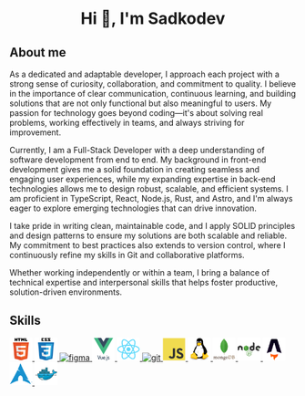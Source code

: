 <h1 align="center">Hi 👋, I'm Sadkodev</h1>
<h2>About me</h2> 
<p>
  As a dedicated and adaptable developer, I approach each project with a strong sense of curiosity, collaboration, and commitment to quality. I believe in the importance of clear communication, continuous learning, and building solutions that are not only functional but also meaningful to users. My passion for technology goes beyond coding—it's about solving real problems, working effectively in teams, and always striving for improvement.

Currently, I am a Full-Stack Developer with a deep understanding of software development from end to end. My background in front-end development gives me a solid foundation in creating seamless and engaging user experiences, while my expanding expertise in back-end technologies allows me to design robust, scalable, and efficient systems. I am proficient in TypeScript, React, Node.js, Rust, and Astro, and I'm always eager to explore emerging technologies that can drive innovation.

I take pride in writing clean, maintainable code, and I apply SOLID principles and design patterns to ensure my solutions are both scalable and reliable. My commitment to best practices also extends to version control, where I continuously refine my skills in Git and collaborative platforms.

Whether working independently or within a team, I bring a balance of technical expertise and interpersonal skills that helps foster productive, solution-driven environments.
</p>
<h2>Skills</h4>
<p class="languages">
  <a class="techno-item" href="https://www.w3.org/html/" target="_blank" rel="noreferrer">
    <img src="https://raw.githubusercontent.com/devicons/devicon/master/icons/html5/html5-original-wordmark.svg" alt="html5" width="40" height="40"/>
  </a>
</a> 
<a class="techno-item" href="https://www.w3schools.com/css/" target="_blank" rel="noreferrer">
  <img src="https://raw.githubusercontent.com/devicons/devicon/master/icons/css3/css3-original-wordmark.svg" alt="css3" width="40" height="40"/>
  <a
class="techno-item" href="https://www.figma.com/" target="_blank" rel="noreferrer"> 
    <img src="https://www.vectorlogo.zone/logos/figma/figma-icon.svg" alt="figma" width="40" height="40"/>
  </a>
  <a class="techno-item"  href="https://vuejs.org/" target="_blank" rel="noreferrer">
    <img src="https://raw.githubusercontent.com/devicons/devicon/master/icons/vuejs/vuejs-original-wordmark.svg" alt="vuejs" width="40" height="40"/>
  </a> 
   <a class="techno-item"  href="https://react.dev/" target="_blank" rel="noreferrer">
    <img src="https://raw.githubusercontent.com/devicons/devicon/master/icons/react/react-original.svg" alt="react" width="40" height="40"/>
  </a> 
  <a class="techno-item"  href="https://git-scm.com/" target="_blank" rel="noreferrer">
    <img src="https://www.vectorlogo.zone/logos/git-scm/git-scm-icon.svg" alt="git" width="40" height="40"/>
  </a>
  <a class="techno-item"  href="https://developer.mozilla.org/en-US/docs/Web/JavaScript" target="_blank" rel="noreferrer">
    <img src="https://raw.githubusercontent.com/devicons/devicon/master/icons/javascript/javascript-original.svg" alt="javascript" width="40" height="40"/> 
  </a>
  <a class="techno-item"  href="https://www.linux.org/" target="_blank" rel="noreferrer">
    <img src="https://raw.githubusercontent.com/devicons/devicon/master/icons/linux/linux-original.svg" alt="linux" width="40" height="40"/>
  </a> 
  <a class="techno-item"  href="https://www.mongodb.com/" target="_blank" rel="noreferrer">
    <img src="https://raw.githubusercontent.com/devicons/devicon/master/icons/mongodb/mongodb-original-wordmark.svg" alt="mongodb" width="40" height="40"/> 
  </a>
  <a class="techno-item"  href="https://nodejs.org" target="_blank" rel="noreferrer">
    <img src="https://raw.githubusercontent.com/devicons/devicon/master/icons/nodejs/nodejs-original-wordmark.svg" alt="nodejs" width="40" height="40"/
      </a>
  <a class="techno-item"  href="https://astro.build" target="_blank" rel="noreferrer">
    <img src="https://raw.githubusercontent.com/devicons/devicon/master/icons/astro/astro-original.svg" alt="astro" width="40" height="40"/
      </a>
   <a class="techno-item"  href="https://archlinux.org" target="_blank" rel="noreferrer">
    <img src="https://raw.githubusercontent.com/devicons/devicon/master/icons/archlinux/archlinux-original.svg" alt="archlinux" width="40" height="40"/
      </a>
  <a class="techno-item"  href="https://www.docker.com" target="_blank" rel="noreferrer">
    <img src="https://raw.githubusercontent.com/devicons/devicon/master/icons/docker/docker-original.svg" alt="docker" width="40" height="40"/
      </a>
</p>
